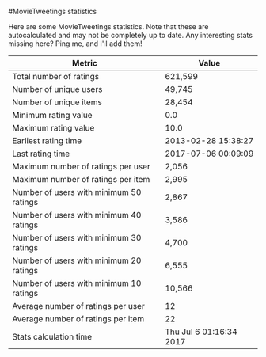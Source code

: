 #MovieTweetings statistics

Here are some MovieTweetings statistics. Note that these are autocalculated and may not be completely up to date. Any interesting stats missing here? Ping me, and I'll add them!

Metric | Value
--- | ---
Total number of ratings                 | 621,599
Number of unique users                  | 49,745
Number of unique items                  | 28,454
Minimum rating value                    | 0.0
Maximum rating value                    | 10.0
Earliest rating time                    | 2013-02-28 15:38:27
Last rating time                        | 2017-07-06 00:09:09
Maximum number of ratings per user      | 2,056
Maximum number of ratings per item      | 2,995
Number of users with minimum 50 ratings | 2,867
Number of users with minimum 40 ratings | 3,586
Number of users with minimum 30 ratings | 4,700
Number of users with minimum 20 ratings | 6,555
Number of users with minimum 10 ratings | 10,566
Average number of ratings per user      | 12
Average number of ratings per item      | 22
Stats calculation time                  | Thu Jul  6 01:16:34 2017

